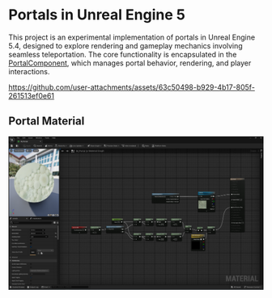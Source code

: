 # Portals in Unreal Engine 5

This project is an experimental implementation of portals in Unreal Engine 5.4, designed to explore rendering and gameplay mechanics involving seamless teleportation. The core functionality is encapsulated in the [PortalComponent](./Source/TechPortals/PortalComponent.h), which manages portal behavior, rendering, and player interactions.

https://github.com/user-attachments/assets/63c50498-b929-4b17-805f-261513ef0e61

## Portal Material

[![Blueprint](./PortalMaterial.png)](https://blueprintue.com/render/356zr3pf/)
